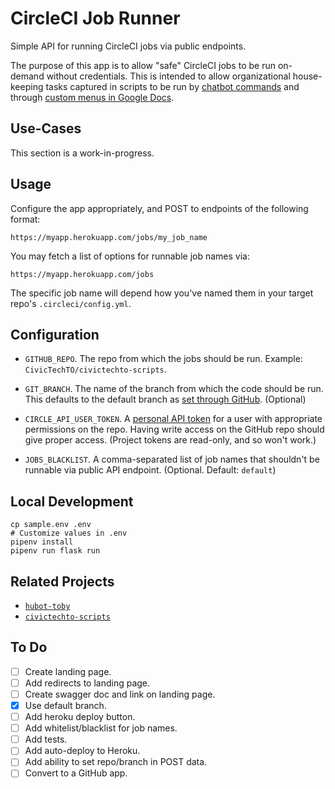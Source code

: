 # CircleCI Job Runner

Simple API for running CircleCI jobs via public endpoints.

The purpose of this app is to allow "safe" CircleCI jobs to be run
on-demand without credentials. This is intended to allow organizational
house-keeping tasks captured in scripts to be run by [chatbot
commands]() and through [custom menus in Google Docs]().

## Use-Cases

This section is a work-in-progress.

## Usage

Configure the app appropriately, and POST to endpoints of the following
format:

`https://myapp.herokuapp.com/jobs/my_job_name`

You may fetch a list of options for runnable job names via:

`https://myapp.herokuapp.com/jobs`

The specific job name will depend how you've named them in your target
repo's `.circleci/config.yml`.

## Configuration

- `GITHUB_REPO`. The repo from which the jobs should be run. Example:
  `CivicTechTO/civictechto-scripts`.

- `GIT_BRANCH`. The name of the branch from which the code should be
  run. This defaults to the default branch as [set through
GitHub](https://help.github.com/articles/setting-the-default-branch/).
(Optional)

- `CIRCLE_API_USER_TOKEN`. A [personal API token][personal-token] for a
  user with appropriate permissions on the repo. Having write access on
the GitHub repo should give proper access. (Project tokens are
read-only, and so won't work.)

- `JOBS_BLACKLIST`. A comma-separated list of job names that shouldn't
  be runnable via public API endpoint. (Optional. Default: `default`)

   [personal-token]: https://circleci.com/docs/2.0/managing-api-tokens/#creating-a-personal-api-token

## Local Development

```
cp sample.env .env
# Customize values in .env
pipenv install
pipenv run flask run
```

## Related Projects

- [`hubot-toby`](https://github.com/civictechto/hubot-toby)
- [`civictechto-scripts`](https://github.com/civictechto/civictechto-scripts)

## To Do

- [ ] Create landing page.
- [ ] Add redirects to landing page.
- [ ] Create swagger doc and link on landing page.
- [x] Use default branch.
- [ ] Add heroku deploy button.
- [ ] Add whitelist/blacklist for job names.
- [ ] Add tests.
- [ ] Add auto-deploy to Heroku.
- [ ] Add ability to set repo/branch in POST data.
- [ ] Convert to a GitHub app.
